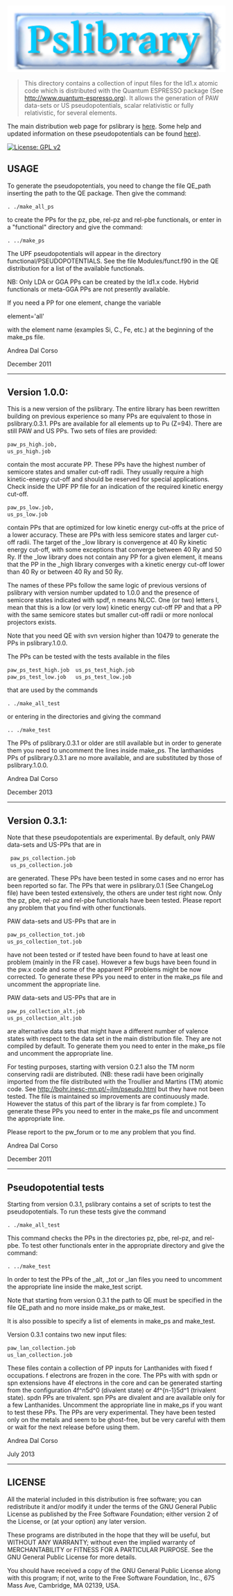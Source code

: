 ![pslibrary-logo](pslibrary.jpg)

> This directory contains a collection of input files for the ld1.x
> atomic code which is distributed with the Quantum ESPRESSO package
> (See http://www.quantum-espresso.org).
> It allows the generation of PAW data-sets or US pseudopotentials,
> scalar relativistic or fully relativistic, for several elements. 

The main distribution web page for pslibrary is 
[here](https://dalcorso.github.io/pslibrary).
Some help and updated information on these pseudopotentials can be found 
[here](https://dalcorso.github.io/pslibrary/pslibrary_help.html)).  

[![License: GPL v2](https://img.shields.io/badge/License-GPL%20v2-blue.svg)](https://www.gnu.org/licenses/old-licenses/gpl-2.0.en.html)

## USAGE

To generate the pseudopotentials, you need to change the file QE\_path
inserting the path to the QE package.
Then give the command:

```
. ./make_all_ps
```
to create the PPs for the pz, pbe, rel-pz and rel-pbe functionals,
or enter in a "functional" directory and give the command:

```
. ../make_ps
```
The UPF pseudopotentials will appear in the directory
 functional/PSEUDOPOTENTIALS. 
See the file Modules/funct.f90 in the QE distribution for a list of the
available functionals. 

NB: Only LDA or GGA PPs can be created by the ld1.x code. Hybrid 
functionals or meta-GGA PPs are not presently available.

If you need a PP for one element, change the variable 

element='all'

with the element name (examples Si, C., Fe, etc.) at the beginning of the
make\_ps file. 

Andrea Dal Corso

December 2011

---------------------------------------------------------------------------

## Version 1.0.0:

This is a new version of the pslibrary. The entire library has been rewritten
building on previous experience so many PPs are equivalent to those in 
pslibrary.0.3.1. PPs are available for all elements up to Pu (Z=94). There 
are still PAW and US PPs. Two sets of files are provided:

```
paw_ps_high.job, 
us_ps_high.job 
```

contain the most accurate PP. These PPs have the highest number of semicore 
states and smaller cut-off radii. They usually require a high kinetic-energy 
cut-off and should be reserved for special applications. Check inside the 
UPF PP file for an indication of the required kinetic energy cut-off. 

```
paw_ps_low.job, 
us_ps_low.job 
```

contain PPs that are optimized for low kinetic energy cut-offs at the price 
of a lower accuracy. These are PPs with less semicore states and larger cut-off 
radii. The target of the _low library is convergence at 40 Ry kinetic energy 
cut-off, with some exceptions that converge between 40 Ry and 50 Ry. If the 
_low library does not contain any PP for a given element, 
it means that the PP in the _high library converges with a kinetic energy 
cut-off lower than 40 Ry or between 40 Ry and 50 Ry.

The names of these PPs follow the same logic of previous versions of pslibrary
with version number updated to 1.0.0 and the presence of semicore states
indicated with spdf, n means NLCC. One (or two) letters l, mean that this is
a low (or very low) kinetic energy cut-off PP and that a PP with
the same semicore states but smaller cut-off radii or more nonlocal 
projectors exists.

Note that you need QE with svn version higher than 10479 to generate the PPs 
in pslibrary.1.0.0.

The PPs can be tested with the tests available in the files

```
paw_ps_test_high.job  us_ps_test_high.job
paw_ps_test_low.job   us_ps_test_low.job
```

that are used by the commands

```
. ./make_all_test
```

or entering in the directories and giving the command

```
.. ./make_test
```

The PPs of pslibrary.0.3.1 or older are still available but in order
to generate them you need to uncomment the lines inside make_ps.
The lanthanides PPs of pslibrary.0.3.1 are no more available, and
are substituted by those of pslibrary.1.0.0.

Andrea Dal Corso

December 2013

----------------------------------------------------------------------------

## Version 0.3.1:

Note that these pseudopotentials are experimental. 
By default, only PAW data-sets and US-PPs that are in 

```
 paw_ps_collection.job
 us_ps_collection.job
```

are generated. These PPs have been tested in some cases and no error 
has been reported so far. The PPs that were in pslibrary.0.1 
(See ChangeLog file) have been tested extensively, the others are 
under test right now. Only the pz, pbe, rel-pz and rel-pbe functionals
have been tested. Please report any problem that you find with 
other functionals.

PAW data-sets and US-PPs that are in

```
paw_ps_collection_tot.job
us_ps_collection_tot.job
```

have not been tested or if tested have been found to have at least
one problem (mainly in the FR case). However a few bugs have been found 
in the pw.x code and some of the apparent PP problems might be now corrected. 
To generate these PPs you need to enter in the make_ps file and uncomment
the appropriate line.

PAW data-sets and US-PPs that are in

```
paw_ps_collection_alt.job
us_ps_collection_alt.job
```

are alternative data sets that might have a different number of valence
states with respect to the data set in the main distribution file.
They are not compiled by default. To generate them you need to enter in the 
make_ps file and uncomment the appropriate line.

For testing purposes, starting with version 0.2.1 also the TM norm 
conserving radii are distributed. 
(NB: these radii have been originally imported from the file
distributed with the Troullier and Martins (TM) atomic code.
See http://bohr.inesc-mn.pt/~jlm/pseudo.html
but they have not been tested. The file is maintained so improvements are 
continuously made. However the status of this part of the library is far 
from complete.)
To generate these PPs you need to enter in the make_ps file and uncomment
the appropriate line.

Please report to the pw_forum or to me any problem that you find. 

Andrea Dal Corso

December 2011

----------------------------------------------------------------------------

## Pseudopotential tests

Starting from version 0.3.1, pslibrary contains a set of scripts to test 
the pseudopotentials. To run these tests give the command

```
. ./make_all_test
```

This command checks the PPs in the directories pz, pbe, rel-pz, and rel-pbe.
To test other functionals enter in the appropriate directory and
give the command:

```
. ../make_test
```

In order to test the PPs of the _alt, _tot or _lan files 
you need to uncomment the appropriate line inside the make_test script.

Note that starting from version 0.3.1 the path to QE must be specified in
the file QE_path and no more inside make_ps or make_test.

It is also possible to specify a list of elements in make_ps and make_test.

Version 0.3.1 contains two new input files:

```
paw_lan_collection.job
us_lan_collection.job
```

These files contain a collection of PP inputs for Lanthanides with
fixed f occupations. f electrons are frozen in the core.
The PPs with with spdn or spn extensions have 4f electrons in the core
and can be generated starting from the configuration 4f^n5d^0 (divalent state) 
or 4f^{n-1}5d^1 (trivalent state). spdn PPs are trivalent. spn PPs are 
divalent and are available only for a few Lanthanides. 
Uncomment the appropriate line in make_ps if you want to test these PPs.
The PPs are very experimental. They have been tested only on the metals
and seem to be ghost-free, but be very careful with them or wait for the
next release before using them.

Andrea Dal Corso

July 2013

-------------------------------------------------------------------------

## LICENSE

All the material included in this distribution is free software;
you can redistribute it and/or modify it under the terms of the GNU
General Public License as published by the Free Software Foundation;
either version 2 of the License, or (at your option) any later version.

These programs are distributed in the hope that they will be useful, but
WITHOUT ANY WARRANTY; without even the implied warranty of MERCHANTABILITY
or FITNESS FOR A PARTICULAR PURPOSE. See the GNU General Public License
for more details.

You should have received a copy of the GNU General Public License along
with this program; if not, write to the Free Software Foundation, Inc.,
675 Mass Ave, Cambridge, MA 02139, USA.
